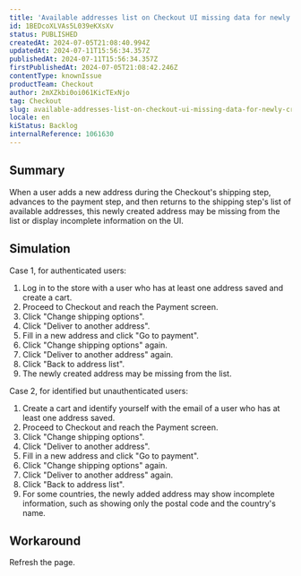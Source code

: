 ```yaml
---
title: 'Available addresses list on Checkout UI missing data for newly created address'
id: 1BEDcoXLVAs5L039eKXsXv
status: PUBLISHED
createdAt: 2024-07-05T21:08:40.994Z
updatedAt: 2024-07-11T15:56:34.357Z
publishedAt: 2024-07-11T15:56:34.357Z
firstPublishedAt: 2024-07-05T21:08:42.246Z
contentType: knownIssue
productTeam: Checkout
author: 2mXZkbi0oi061KicTExNjo
tag: Checkout
slug: available-addresses-list-on-checkout-ui-missing-data-for-newly-created-address
locale: en
kiStatus: Backlog
internalReference: 1061630
---
```


## Summary


When a user adds a new address during the Checkout's shipping step, advances to the payment step, and then returns to the shipping step's list of available addresses, this newly created address may be missing from the list or display incomplete information on the UI.


##

## Simulation



Case 1, for authenticated users:

1. Log in to the store with a user who has at least one address saved and create a cart.
2. Proceed to Checkout and reach the Payment screen.
3. Click "Change shipping options".
4. Click "Deliver to another address".
5. Fill in a new address and click "Go to payment".
6. Click "Change shipping options" again.
7. Click "Deliver to another address" again.
8. Click "Back to address list".
9. The newly created address may be missing from the list.

Case 2,  for identified but unauthenticated users:

1. Create a cart and identify yourself with the email of a user who has at least one address saved.
2. Proceed to Checkout and reach the Payment screen.
3. Click "Change shipping options".
4. Click "Deliver to another address".
5. Fill in a new address and click "Go to payment".
6. Click "Change shipping options" again.
7. Click "Deliver to another address" again.
8. Click "Back to address list".
9. For some countries, the newly added address may show incomplete information, such as showing only the postal code and the country's name.


##

## Workaround


Refresh the page.





